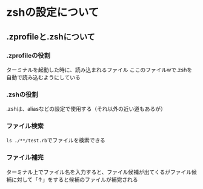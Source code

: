# zshの設定について

## .zprofileと.zshについて

### .zprofileの役割

ターミナルを起動した時に、読み込まれるファイル
ここのファイルwで.zshを自動で読み込むようにしている

### .zshの役割

.zshは、aliasなどの設定で使用する（それ以外の近い道もあるが）

### ファイル検索

``ls ./**/test.rb``でファイルを検索できる

### ファイル補完

ターミナル上でファイル名を入力すると、ファイル候補が出てくるがファイル候補に対して「↑」をすると候補のファイルが補完される
